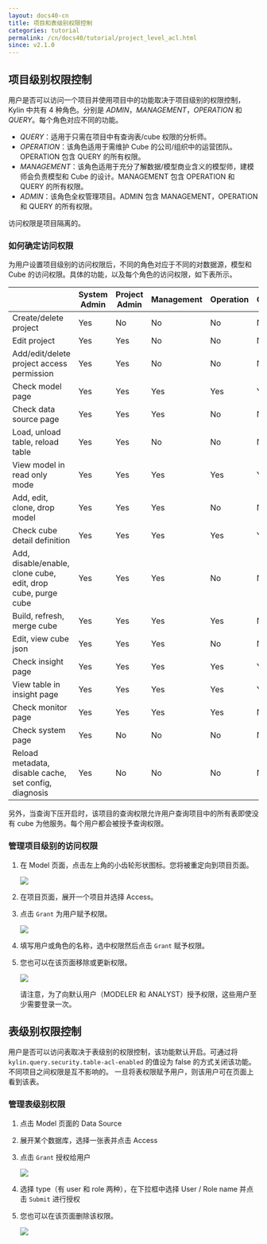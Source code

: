```yaml
---
layout: docs40-cn
title: 项目和表级别权限控制
categories: tutorial
permalink: /cn/docs40/tutorial/project_level_acl.html
since: v2.1.0
---
```



## 项目级别权限控制

用户是否可以访问一个项目并使用项目中的功能取决于项目级别的权限控制，Kylin 中共有 4 种角色。分别是 *ADMIN*，*MANAGEMENT*，*OPERATION* 和 *QUERY*。每个角色对应不同的功能。

- *QUERY*：适用于只需在项目中有查询表/cube 权限的分析师。
- *OPERATION*：该角色适用于需维护 Cube 的公司/组织中的运营团队。OPERATION 包含 QUERY 的所有权限。
- *MANAGEMENT*：该角色适用于充分了解数据/模型商业含义的模型师，建模师会负责模型和 Cube 的设计。MANAGEMENT 包含 OPERATION 和 QUERY 的所有权限。
- *ADMIN*：该角色全权管理项目。ADMIN 包含 MANAGEMENT，OPERATION 和 QUERY 的所有权限。

访问权限是项目隔离的。

### 如何确定访问权限

为用户设置项目级别的访问权限后，不同的角色对应于不同的对数据源，模型和 Cube 的访问权限。具体的功能，以及每个角色的访问权限，如下表所示。

|                                          | System Admin | Project Admin | Management | Operation | Query |
| ---------------------------------------- | ------------ | ------------- | ---------- | --------- | ----- |
| Create/delete project                    | Yes          | No            | No         | No        | No    |
| Edit project                             | Yes          | Yes           | No         | No        | No    |
| Add/edit/delete project access permission | Yes          | Yes           | No         | No        | No    |
| Check model page                         | Yes          | Yes           | Yes        | Yes       | Yes   |
| Check data source page                   | Yes          | Yes           | Yes        | No        | No    |
| Load, unload table, reload table         | Yes          | Yes           | No         | No        | No    |
| View model in read only mode             | Yes          | Yes           | Yes        | Yes       | Yes   |
| Add, edit, clone, drop model             | Yes          | Yes           | Yes        | No        | No    |
| Check cube detail definition             | Yes          | Yes           | Yes        | Yes       | Yes   |
| Add, disable/enable, clone cube, edit, drop cube, purge cube | Yes          | Yes           | Yes        | No        | No    |
| Build, refresh, merge cube               | Yes          | Yes           | Yes        | Yes       | No    |
| Edit, view cube json                     | Yes          | Yes           | Yes        | No        | No    |
| Check insight page                       | Yes          | Yes           | Yes        | Yes       | Yes   |
| View table in insight page               | Yes          | Yes           | Yes        | Yes       | Yes   |
| Check monitor page                       | Yes          | Yes           | Yes        | Yes       | No    |
| Check system page                        | Yes          | No            | No         | No        | No    |
| Reload metadata, disable cache, set config, diagnosis | Yes          | No            | No         | No        | No    |


另外，当查询下压开启时，该项目的查询权限允许用户查询项目中的所有表即使没有 cube 为他服务。每个用户都会被授予查询权限。

### 管理项目级别的访问权限

1. 在 Model 页面，点击左上角的小齿轮形状图标。您将被重定向到项目页面。

   ![](/images/Project-level-acl/ACL-1.png)

2. 在项目页面，展开一个项目并选择 Access。
3. 点击 `Grant` 为用户赋予权限。

	![](/images/Project-level-acl/ACL-2.png)

4. 填写用户或角色的名称，选中权限然后点击 `Grant` 赋予权限。

5. 您也可以在该页面移除或更新权限。

   ![](/images/Project-level-acl/ACL-3.png)

   请注意，为了向默认用户（MODELER 和 ANALYST）授予权限，这些用户至少需要登录一次。
   ​

## 表级别权限控制
用户是否可以访问表取决于表级别的权限控制，该功能默认开启。可通过将 `kylin.query.security.table-acl-enabled` 的值设为 false 的方式关闭该功能。
不同项目之间权限是互不影响的。
一旦将表权限赋予用户，则该用户可在页面上看到该表。


### 管理表级别权限

1. 点击 Model 页面的 Data Source
2. 展开某个数据库，选择一张表并点击 Access
3. 点击 `Grant` 授权给用户

	![](/images/Table-level-acl/ACL-1.png)

4. 选择 type（有 user 和 role 两种），在下拉框中选择 User / Role name 并点击 `Submit` 进行授权

5. 您也可以在该页面删除该权限。

   ![](/images/Table-level-acl/ACL-2.png) 